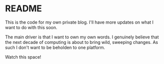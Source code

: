 # README

This is the code for my own private blog. I'll have more updates on what I want to do with this soon.

The main driver is that I want to own my own words. I genuinely believe that the next decade of computing is about to bring wild, sweeping changes. As such I don't want to be beholden to one platform. 

Watch this space!